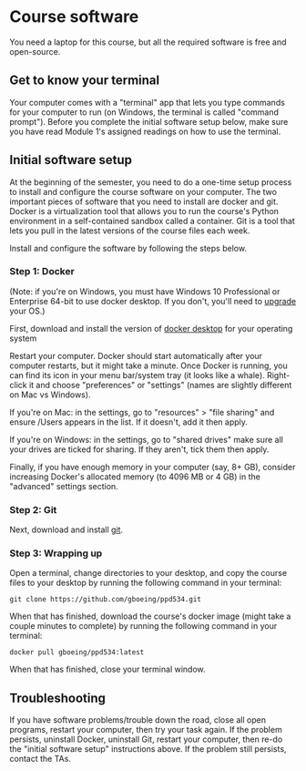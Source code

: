 # Course software

You need a laptop for this course, but all the required software is free and open-source.



## Get to know your terminal

Your computer comes with a "terminal" app that lets you type commands for your computer to run (on Windows, the terminal is called "command prompt"). Before you complete the initial software setup below, make sure you have read Module 1's assigned readings on how to use the terminal.



## Initial software setup

At the beginning of the semester, you need to do a one-time setup process to install and configure the course software on your computer. The two important pieces of software that you need to install are docker and git. Docker is a virtualization tool that allows you to run the course's Python environment in a self-contained sandbox called a container. Git is a tool that lets you pull in the latest versions of the course files each week.

Install and configure the software by following the steps below.


### Step 1: Docker

(Note: if you're on Windows, you must have Windows 10 Professional or Enterprise 64-bit to use docker desktop. If you don't, you'll need to [upgrade](https://support.microsoft.com/en-us/help/12384/windows-10-upgrading-home-to-pro) your OS.)

First, download and install the version of [docker desktop](https://www.docker.com/products/docker-desktop) for your operating system

Restart your computer. Docker should start automatically after your computer restarts, but it might take a minute. Once Docker is running, you can find its icon in your menu bar/system tray (it looks like a whale). Right-click it and choose "preferences" or "settings" (names are slightly different on Mac vs Windows).

If you're on Mac: in the settings, go to "resources" > "file sharing" and ensure /Users appears in the list. If it doesn't, add it then apply.

If you're on Windows: in the settings, go to "shared drives" make sure all your drives are ticked for sharing. If they aren't, tick them then apply.

Finally, if you have enough memory in your computer (say, 8+ GB), consider increasing Docker's allocated memory (to 4096 MB or 4 GB) in the "advanced" settings section.


### Step 2: Git

Next, download and install [git](https://git-scm.com/downloads).


### Step 3: Wrapping up

Open a terminal, change directories to your desktop, and copy the course files to your desktop by running the following command in your terminal:

```
git clone https://github.com/gboeing/ppd534.git
```

When that has finished, download the course's docker image (might take a couple minutes to complete) by running the following command in your terminal:

```
docker pull gboeing/ppd534:latest
```

When that has finished, close your terminal window.



## Troubleshooting

If you have software problems/trouble down the road, close all open programs, restart your computer, then try your task again. If the problem persists, uninstall Docker, uninstall Git, restart your computer, then re-do the "initial software setup" instructions above. If the problem still persists, contact the TAs.
